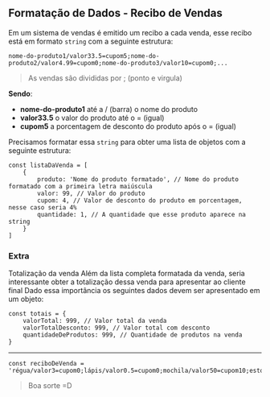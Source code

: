 ## Formatação de Dados - Recibo de Vendas

Em um sistema de vendas é emitido um recibo a cada venda, esse recibo está em formato `string` com a seguinte estrutura: 

    nome-do-produto1/valor33.5=cupom5;nome-do-produto2/valor4.99=cupom0;nome-do-produto3/valor10=cupom0;...

> As vendas são divididas por ; (ponto e virgula)

**Sendo**: 
- **nome-do-produto1** até a / (barra) o nome do produto
- **valor33.5** o valor do produto até o = (igual)
- **cupom5** a porcentagem de desconto do produto após o = (igual)


Precisamos formatar essa `string` para obter uma lista de objetos com a seguinte estrutura: 

    const listaDaVenda = [
        { 
            produto: 'Nome do produto formatado', // Nome do produto formatado com a primeira letra maiúscula 
            valor: 99, // Valor do produto
            cupom: 4, // Valor de desconto do produto em porcentagem, nesse caso seria 4%
            quantidade: 1, // A quantidade que esse produto aparece na string
        }
    ]

### Extra

Totalização da venda
Além da lista completa formatada da venda, seria interessante obter a totalização dessa venda para apresentar ao cliente final
Dado essa importância os seguintes dados devem ser apresentado em um objeto: 

    const totais = {
        valorTotal: 999, // Valor total da venda
        valorTotalDesconto: 999, // Valor total com desconto
        quantidadeDeProdutos: 999, // Quantidade de produtos na venda
    }

<hr/>

    const reciboDeVenda = 'régua/valor3=cupom0;lápis/valor0.5=cupom0;mochila/valor50=cupom10;estojo/valor8=cupom0;cola/valor4=cupom0;cola/valor4=cupom0;mochila/valor50=cupom10;lápis/valor0.5=cupom0;cola/valor4=cupom0;lápis/valor0.5=cupom0;mochila/valor50=cupom10;tesoura/valor5=cupom0;caneta/valor1=cupom0;cola/valor4=cupom0;estojo/valor8=cupom0;borracha/valor2=cupom0;caderno/valor15=cupom5;lápis/valor0.5=cupom0;lápis/valor0.5=cupom0;tesoura/valor5=cupom0;'

> Boa sorte =D

